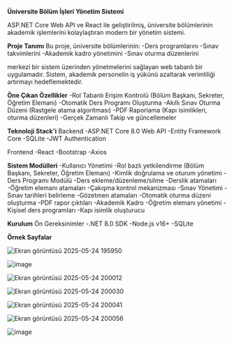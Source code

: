 **Üniversite Bölüm İşleri Yönetim Sistemi**

ASP.NET Core Web API ve React ile geliştirilmiş, üniversite bölümlerinin akademik işlemlerini kolaylaştıran modern bir yönetim sistemi.

**Proje Tanımı**
Bu proje, üniversite bölümlerinin:
-Ders programlarını
-Sınav takvimlerini
-Akademik kadro yönetimini
-Sınav oturma düzenlerini

merkezi bir sistem üzerinden yönetmelerini sağlayan web tabanlı bir uygulamadır. Sistem, akademik personelin iş yükünü azaltarak verimliliği artırmayı hedeflemektedir.

**Öne Çıkan Özellikler**
-Rol Tabanlı Erişim Kontrolü (Bölüm Başkanı, Sekreter, Öğretim Elemanı)
-Otomatik Ders Programı Oluşturma
-Akıllı Sınav Oturma Düzeni (Rastgele atama algoritması)
-PDF Raporlama (Kapı isimlikleri, oturma düzenleri)
-Gerçek Zamanlı Takip ve güncellemeler

**Teknoloji Stack'i**
Backend 
-ASP.NET Core 8.0 Web API 
-Entity Framework Core 
-SQLite
-JWT Authentication 

Frontend
-React 
-Bootstrap
-Axios 

 **Sistem Modülleri**
-Kullanıcı Yönetimi
-Rol bazlı yetkilendirme (Bölüm Başkanı, Sekreter, Öğretim Elemanı)
-Kimlik doğrulama ve oturum yönetimi
-Ders Programı Modülü
-Ders ekleme/düzenleme/silme
-Derslik atamaları
-Öğretim elemanı atamaları
-Çakışma kontrol mekanizması
-Sınav Yönetimi
-Sınav tarihleri belirleme
-Gözetmen atamaları
-Otomatik oturma düzeni oluşturma
-PDF rapor çıktıları
-Akademik Kadro
-Öğretim elemanı yönetimi
-Kişisel ders programları
-Kapı isimlik oluşturucu

**Kurulum**
Ön Gereksinimler
-.NET 8.0 SDK
-Node.js v16+
-SQLite

**Örnek Sayfalar**


![Ekran görüntüsü 2025-05-24 195950](https://github.com/user-attachments/assets/5a818b82-32dc-4fba-9af8-91bc997041cf)

![image](https://github.com/user-attachments/assets/279451c4-7a36-4188-adc7-7c36c3ae9769)

![Ekran görüntüsü 2025-05-24 200012](https://github.com/user-attachments/assets/e6c0a06d-3c2f-40dd-bb3b-3755e169627c)



![Ekran görüntüsü 2025-05-24 200030](https://github.com/user-attachments/assets/d02a2418-e50c-440f-8d03-9006a27418c1)

![Ekran görüntüsü 2025-05-24 200041](https://github.com/user-attachments/assets/7df6f294-68b9-4363-850b-04abdc4218de)


![Ekran görüntüsü 2025-05-24 200056](https://github.com/user-attachments/assets/38e65a9d-b733-4cde-bb06-95b121378eb8)

![image](https://github.com/user-attachments/assets/cfc3fb77-34f7-451d-9eac-772d64804334)
